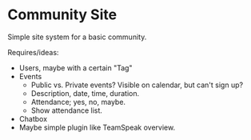 # Community Site
Simple site system for a basic community.

Requires/ideas:
- Users, maybe with a certain "Tag"
- Events
  - Public vs. Private events? Visible on calendar, but can't sign up?
  - Description, date, time, duration.
  - Attendance; yes, no, maybe.
  - Show attendance list.
- Chatbox
- Maybe simple plugin like TeamSpeak overview.
